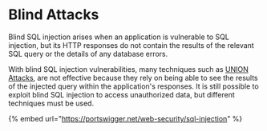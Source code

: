 # Blind Attacks

Blind SQL injection arises when an application is vulnerable to SQL injection, but its HTTP responses do not contain the results of the relevant SQL query or the details of any database errors.

With blind SQL injection vulnerabilities, many techniques such as [UNION Attacks](../union-attacks.md), are not effective because they rely on being able to see the results of the injected query within the application's responses. It is still possible to exploit blind SQL injection to access unauthorized data, but different techniques must be used.

{% embed url="https://portswigger.net/web-security/sql-injection" %}

